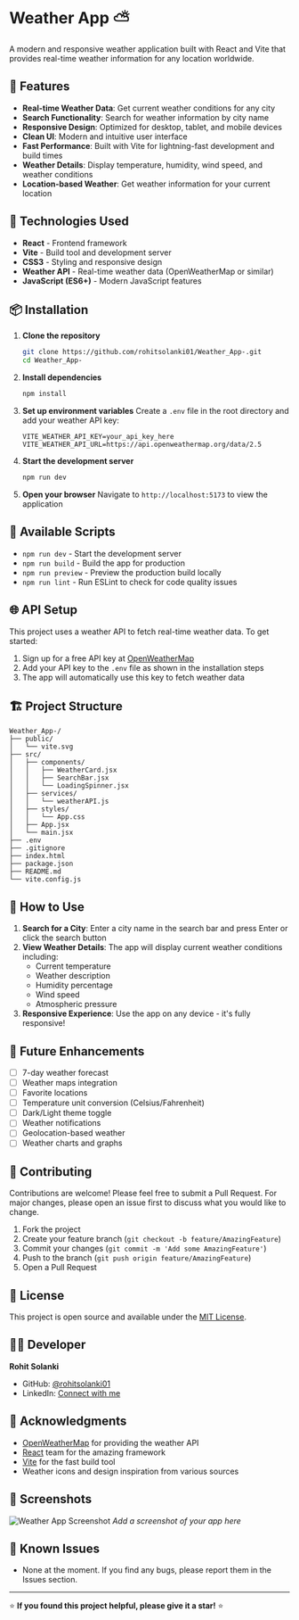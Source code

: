 # Weather App ⛅

A modern and responsive weather application built with React and Vite that provides real-time weather information for any location worldwide.

## 🌟 Features

- **Real-time Weather Data**: Get current weather conditions for any city
- **Search Functionality**: Search for weather information by city name
- **Responsive Design**: Optimized for desktop, tablet, and mobile devices
- **Clean UI**: Modern and intuitive user interface
- **Fast Performance**: Built with Vite for lightning-fast development and build times
- **Weather Details**: Display temperature, humidity, wind speed, and weather conditions
- **Location-based Weather**: Get weather information for your current location

## 🚀 Technologies Used

- **React** - Frontend framework
- **Vite** - Build tool and development server
- **CSS3** - Styling and responsive design
- **Weather API** - Real-time weather data (OpenWeatherMap or similar)
- **JavaScript (ES6+)** - Modern JavaScript features

## 📦 Installation

1. **Clone the repository**
   ```bash
   git clone https://github.com/rohitsolanki01/Weather_App-.git
   cd Weather_App-
   ```

2. **Install dependencies**
   ```bash
   npm install
   ```

3. **Set up environment variables**
   Create a `.env` file in the root directory and add your weather API key:
   ```env
   VITE_WEATHER_API_KEY=your_api_key_here
   VITE_WEATHER_API_URL=https://api.openweathermap.org/data/2.5
   ```

4. **Start the development server**
   ```bash
   npm run dev
   ```

5. **Open your browser**
   Navigate to `http://localhost:5173` to view the application

## 🔧 Available Scripts

- `npm run dev` - Start the development server
- `npm run build` - Build the app for production
- `npm run preview` - Preview the production build locally
- `npm run lint` - Run ESLint to check for code quality issues

## 🌐 API Setup

This project uses a weather API to fetch real-time weather data. To get started:

1. Sign up for a free API key at [OpenWeatherMap](https://openweathermap.org/api)
2. Add your API key to the `.env` file as shown in the installation steps
3. The app will automatically use this key to fetch weather data

## 🏗️ Project Structure

```
Weather_App-/
├── public/
│   └── vite.svg
├── src/
│   ├── components/
│   │   ├── WeatherCard.jsx
│   │   ├── SearchBar.jsx
│   │   └── LoadingSpinner.jsx
│   ├── services/
│   │   └── weatherAPI.js
│   ├── styles/
│   │   └── App.css
│   ├── App.jsx
│   └── main.jsx
├── .env
├── .gitignore
├── index.html
├── package.json
├── README.md
└── vite.config.js
```

## 🎯 How to Use

1. **Search for a City**: Enter a city name in the search bar and press Enter or click the search button
2. **View Weather Details**: The app will display current weather conditions including:
   - Current temperature
   - Weather description
   - Humidity percentage
   - Wind speed
   - Atmospheric pressure
3. **Responsive Experience**: Use the app on any device - it's fully responsive!

## 🔮 Future Enhancements

- [ ] 7-day weather forecast
- [ ] Weather maps integration
- [ ] Favorite locations
- [ ] Temperature unit conversion (Celsius/Fahrenheit)
- [ ] Dark/Light theme toggle
- [ ] Weather notifications
- [ ] Geolocation-based weather
- [ ] Weather charts and graphs

## 🤝 Contributing

Contributions are welcome! Please feel free to submit a Pull Request. For major changes, please open an issue first to discuss what you would like to change.

1. Fork the project
2. Create your feature branch (`git checkout -b feature/AmazingFeature`)
3. Commit your changes (`git commit -m 'Add some AmazingFeature'`)
4. Push to the branch (`git push origin feature/AmazingFeature`)
5. Open a Pull Request

## 📝 License

This project is open source and available under the [MIT License](LICENSE).

## 👨‍💻 Developer

**Rohit Solanki**
- GitHub: [@rohitsolanki01](https://github.com/rohitsolanki01)
- LinkedIn: [Connect with me](https://www.linkedin.com/in/rohit-solanki-495860348/)

## 🙏 Acknowledgments

- [OpenWeatherMap](https://openweathermap.org/) for providing the weather API
- [React](https://reactjs.org/) team for the amazing framework
- [Vite](https://vitejs.dev/) for the fast build tool
- Weather icons and design inspiration from various sources

## 📸 Screenshots

![Weather App Screenshot](screenshot.png)
*Add a screenshot of your app here*

## 🐛 Known Issues

- None at the moment. If you find any bugs, please report them in the Issues section.

---

⭐ **If you found this project helpful, please give it a star!** ⭐
